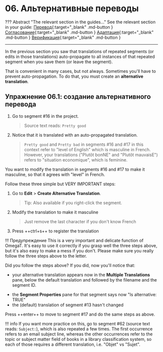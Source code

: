 # 06. Альтернативные переводы

<!-- prettier-ignore -->
??? Abstract "The relevant section in the guides..."
    See the relevant section in your guide:
    [Перевод](../translation/repetitions.md#create-alternative-translation){:target="_blank" .md-button }
    [Согласование](../reconciliation/repetitions.md#create-alternative-translation){:target="_blank" .md-button }
    [Адаптация](../adaptation/repetitions.md#create-alternative-translation){:target="_blank" .md-button }
    [Верификация](../verification/repetitions.md#create-alternative-translation){:target="_blank" .md-button }

---

In the previous section you saw that translations of repeated segments (or edits in those translations) auto-propagate to all instances of that repeated segment when you save them (or leave the segment).

That is convenient in many cases, but not always. Sometimes you'll have to prevent auto-propagation. To do that, you must create an **alternative translation**.

## Упражнение 06.1: создание альтернативного перевода

1. Go to segment #16 in the project.

   > Source text reads: `Pretty good`

2. Notice that it is translated with an auto-propagated translation.

   > `Pretty good` and `Pretty bad` in segments #16 and #17 in this context refer to "level of English" which is masculine in French. However, your translations ("Plutôt bonNE" and "Plutôt mauvaisE") refers to "situation economique", which is feminine.

You want to modify the translation in segments #16 and #17 to make it masculine, so that it agrees with "level" in French.

Follow these three simple but VERY IMPORTANT steps:

1. Go to **Edit** > **Create Alternative Translation**.

   > Tip: Also available if you right-click the segment.

2. Modify the translation to make it masculine

   > Just remove the last character if you don't know French

3. Press ++ctrl+s++ to register the translation

<!-- prettier-ignore -->
!!! Предупреждение
    This is a very important and delicate function of OmegaT. It's easy to use it correctly if you grasp well the three steps above, but it's also easy to make a mess if you don't. Please make sure you really follow the three steps above to the letter.

Did you follow the steps above? If you did, now you'll notice that:

- your alternative translation appears now in the **Multiple Translations** pane, below the default translation and followed by the filename and the segment ID.
<!-- @todo: confirm the |filename will be there -->
- the **Segment Properties** pane for that segment says now "Is alternative: TRUE"
- the (default) translation of segment #13 hasn't changed

Press ++enter++ to move to segment #17 and do the same steps as above.

<!-- prettier-ignore -->
!!! info
    If you want more practice on this, go to segment #62 (source text reads: `Subject:`), which is also repeated a few times. The first occurrence refers to an email subject line, whereas the other occurrences refer to the topic or subject matter field of books in a library classification system, so each of those requires a different translation, i.e. "Objet" vs "Sujet".
